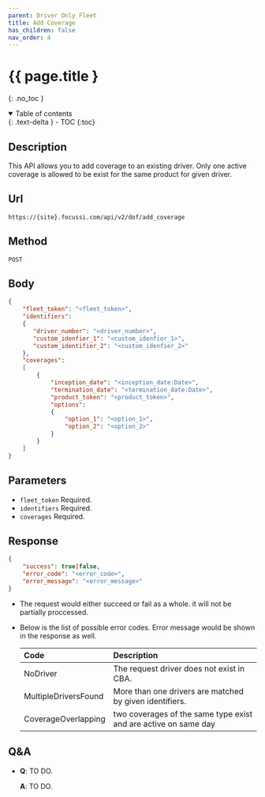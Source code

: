 ```yaml
---
parent: Driver Only Fleet
title: Add Coverage
has_children: false
nav_order: 4
---
```


# {{ page.title }
{: .no_toc }

<details open markdown="block">
  <summary>
    Table of contents
  </summary>
  {: .text-delta }
- TOC
{:toc}
</details>

## Description 
This API allows you to add coverage to an existing driver. Only one active coverage is allowed to be exist for the same product for given driver.

## Url 

```
https://{site}.focussi.com/api/v2/dof/add_coverage
```
 

## Method 
```
POST
```


## Body 
 
```json
{
    "fleet_token": "<fleet_token>",
    "identifiers": 
    {
       "driver_number": "<driver_number>",
       "custom_idenfier_1": "<custom_idenfier_1>",
       "custom_identifier_2": "<custom_idenfier_2>"
    },
    "coverages":
    [
        {
            "inception_date": "<inception_date:Date>",
            "termination_date": "<termination_date:Date>",
            "product_token": "<product_token>",
            "options": 
            {
                "option_1": "<option_1>",
                "option_2": "<option_2>"
            } 
        }
    ]
}
```

## Parameters
- `fleet_token` Required. 
- `identifiers` Required.
- `coverages` Required. 

## Response
```json
{
    "success": true|false,
    "error_code": "<error_code>",
    "error_message": "<error_message>"
}
```

- The request would either succeed or fail as a whole. it will not be partially proccessed. 
- Below is the list of possible error codes. Error message would be shown in the response as well.

    | Code | Description|
    |:---  |:--- |
    | NoDriver | The request driver does not exist in CBA. |
    | MultipleDriversFound | More than one drivers are matched by given identifiers. |
    | CoverageOverlapping | two coverages of the same type exist and are active on same day |
    
    
## Q&A
- **Q**: TO DO.

    **A**: TO DO.

